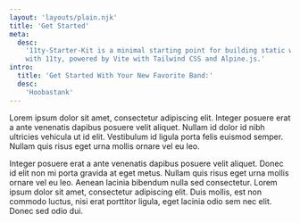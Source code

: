 ```yaml
---
layout: 'layouts/plain.njk'
title: 'Get Started'
meta:
  desc:
    '11ty-Starter-Kit is a minimal starting point for building static websites
    with 11ty, powered by Vite with Tailwind CSS and Alpine.js.'
intro:
  title: 'Get Started With Your New Favorite Band:'
  desc:
    'Hoobastank'
---
```


Lorem ipsum dolor sit amet, consectetur adipiscing elit. Integer posuere erat a ante venenatis dapibus posuere velit aliquet. Nullam id dolor id nibh ultricies vehicula ut id elit. Vestibulum id ligula porta felis euismod semper. Nullam quis risus eget urna mollis ornare vel eu leo.

Integer posuere erat a ante venenatis dapibus posuere velit aliquet. Donec id elit non mi porta gravida at eget metus. Nullam quis risus eget urna mollis ornare vel eu leo. Aenean lacinia bibendum nulla sed consectetur. Lorem ipsum dolor sit amet, consectetur adipiscing elit. Duis mollis, est non commodo luctus, nisi erat porttitor ligula, eget lacinia odio sem nec elit. Donec sed odio dui.
